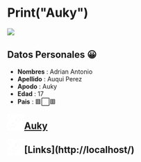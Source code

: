 # Print("Auky")

<img src="spider-dance.gif">

## Datos Personales 😀 
- **Nombres** : Adrian Antonio
- **Apellido** : Auqui Perez
- **Apodo** : Auky
- **Edad** : 17
- **Pais** :  🟥⬜️🟥


<img src="steam.png" alt="" width="39" height="39" align="left"><H2> [Auky](https://steamcommunity.com/profiles/76561198416421609/)</H2>
</p>
<img src="steam.png" alt="" width="39" height="39" align="left"><H2>[Links](http://localhost/)</H2>
